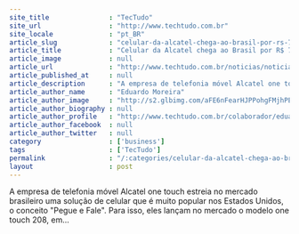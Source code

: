 ```yaml
---
site_title               : "TecTudo"
site_url                 : "http://www.techtudo.com.br"
site_locale              : "pt_BR"
article_slug             : "celular-da-alcatel-chega-ao-brasil-por-rs-79"
article_title            : "Celular da Alcatel chega ao Brasil por R$ 79"
article_image            : null
article_url              : "http://www.techtudo.com.br/noticias/noticia/2011/08/celular-descartavel-chega-ao-brasil-por-r-79.html"
article_published_at     : null
article_description      : "A empresa de telefonia móvel Alcatel one touch estreia no mercado brasileiro uma solução de celular que é muito popular nos Estados Unidos, o conceito 'Pegue e Fale'. Para isso, eles lançam no mercado o modelo one touch 208, em..."
article_author_name      : "Eduardo Moreira"
article_author_image     : "http://s2.glbimg.com/aFE6nFearHJPPohgFMjhPEuGtBg=/30x30/s2.glbimg.com/dH3SXibOjM88j2gE_hEN3EPaed8=/140x140/s.glbimg.com/po/tt2/f/original/2013/11/12/eduardo-moreira.jpg"
article_author_biography : null
article_author_profile   : "http://www.techtudo.com.br/colaborador/eduardo-moreira.html"
article_author_facebook  : null
article_author_twitter   : null
category                 : ['business']
tags                     : ['TecTudo']
permalink                : "/:categories/celular-da-alcatel-chega-ao-brasil-por-rs-79/"
layout                   : post
---
```


A empresa de telefonia móvel Alcatel one touch estreia no mercado brasileiro uma solução de celular que é muito popular nos Estados Unidos, o conceito "Pegue e Fale". Para isso, eles lançam no mercado o modelo one touch 208, em...
